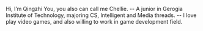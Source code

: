 Hi, I’m Qingzhi You, you also can call me Chellie.
-- A junior in Gerogia Institute of Technology, majoring CS, Intelligent and Media threads.
-- I love play video games, and also willing to work in game development field.

<!---
chelliy/chelliy is a ✨ special ✨ repository because its `README.md` (this file) appears on your GitHub profile.
You can click the Preview link to take a look at your changes.
--->
